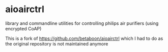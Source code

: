 # aioairctrl
library and commandline utilities for controlling philips air purifiers (using encrypted CoAP)

This is a fork of https://github.com/betaboon/aioairctrl which I had to do as the original repository is not maintained anymore

